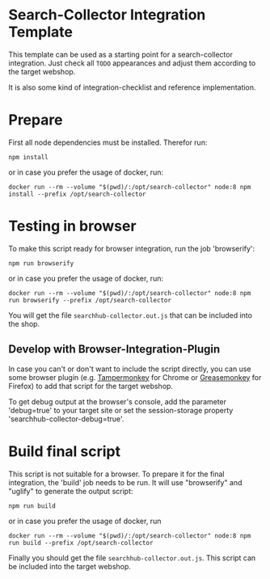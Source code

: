 # Search-Collector Integration Template

This template can be used as a starting point for a search-collector integration. Just check all `TODO` appearances and adjust them according to the target webshop.

It is also some kind of integration-checklist and reference implementation.

# Prepare

First all node dependencies must be installed. Therefor run:
```
npm install
```

or in case you prefer the usage of docker, run:
```
docker run --rm --volume "$(pwd)/:/opt/search-collector" node:8 npm install --prefix /opt/search-collector
```


# Testing in browser

To make this script ready for browser integration, run the job 'browserify':
```
npm run browserify
```

or in case you prefer the usage of docker, run:
```
docker run --rm --volume "$(pwd)/:/opt/search-collector" node:8 npm run browserify --prefix /opt/search-collector
```

You will get the file `searchhub-collector.out.js` that can be included into the shop. 


## Develop with Browser-Integration-Plugin

In case you can't or don't want to include the script directly, you can use some browser plugin (e.g. [Tampermonkey](https://www.tampermonkey.net/) for Chrome or [Greasemonkey](https://www.greasespot.net/) for Firefox) to add that script for the target webshop.

To get debug output at the browser's console, add the parameter 'debug=true' to your target site or set the session-storage property 'searchhub-collector-debug=true'.


# Build final script

This script is not suitable for a browser. To prepare it for the final integration, the 'build' job needs to be run. It will use "browserify" and "uglify" to generate the output script:
```
npm run build 
```

or in case you prefer the usage of docker, run
```
docker run --rm --volume "$(pwd)/:/opt/search-collector" node:8 npm run build --prefix /opt/search-collector
```

Finally you should get the file `searchhub-collector.out.js`. This script can be included into the target webshop.
